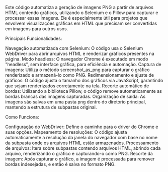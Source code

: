 Este código automatiza a geração de imagens PNG a partir de arquivos HTML contendo gráficos, utilizando o Selenium e o Pillow para capturar e processar essas imagens. Ele é especialmente útil para projetos que envolvem visualizações gráficas em HTML que precisam ser convertidas em imagens para outros usos.

Principais Funcionalidades:

Navegação automatizada com Selenium: O código usa o Selenium WebDriver para abrir arquivos HTML e renderizar gráficos presentes na página.
Modo headless: O navegador Chrome é executado em modo "headless", sem interface gráfica, para eficiência e automação.
Captura de imagens: Utiliza o método screenshot_as_png para capturar o gráfico renderizado e armazená-lo como PNG.
Redimensionamento e ajuste de gráficos: O código ajusta o tamanho dos gráficos via JavaScript, garantindo que sejam renderizados corretamente na tela.
Recorte automático de bordas: Utilizando a biblioteca Pillow, o código remove automaticamente as bordas brancas das imagens capturadas.
Organização de saída: As imagens são salvas em uma pasta png dentro do diretório principal, mantendo a estrutura de subpastas original.

Como Funciona:

Configuração do WebDriver: Define o caminho para o driver do Chrome e suas opções.
Mapeamento de resoluções: O código ajusta automaticamente a resolução da janela do navegador com base no nome da subpasta onde os arquivos HTML estão armazenados.
Processamento de arquivos: Itera sobre subpastas contendo arquivos HTML, abrindo cada arquivo, renderizando o gráfico e capturando-o como PNG.
Recorte da imagem: Após capturar o gráfico, a imagem é processada para remover bordas indesejadas, e então é salva no formato PNG.
